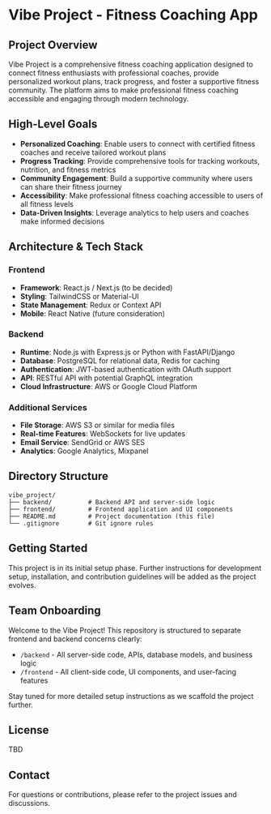 # Vibe Project - Fitness Coaching App

## Project Overview
Vibe Project is a comprehensive fitness coaching application designed to connect fitness enthusiasts with professional coaches, provide personalized workout plans, track progress, and foster a supportive fitness community. The platform aims to make professional fitness coaching accessible and engaging through modern technology.

## High-Level Goals
- **Personalized Coaching**: Enable users to connect with certified fitness coaches and receive tailored workout plans
- **Progress Tracking**: Provide comprehensive tools for tracking workouts, nutrition, and fitness metrics
- **Community Engagement**: Build a supportive community where users can share their fitness journey
- **Accessibility**: Make professional fitness coaching accessible to users of all fitness levels
- **Data-Driven Insights**: Leverage analytics to help users and coaches make informed decisions

## Architecture & Tech Stack

### Frontend
- **Framework**: React.js / Next.js (to be decided)
- **Styling**: TailwindCSS or Material-UI
- **State Management**: Redux or Context API
- **Mobile**: React Native (future consideration)

### Backend
- **Runtime**: Node.js with Express.js or Python with FastAPI/Django
- **Database**: PostgreSQL for relational data, Redis for caching
- **Authentication**: JWT-based authentication with OAuth support
- **API**: RESTful API with potential GraphQL integration
- **Cloud Infrastructure**: AWS or Google Cloud Platform

### Additional Services
- **File Storage**: AWS S3 or similar for media files
- **Real-time Features**: WebSockets for live updates
- **Email Service**: SendGrid or AWS SES
- **Analytics**: Google Analytics, Mixpanel

## Directory Structure
```
vibe_project/
├── backend/          # Backend API and server-side logic
├── frontend/         # Frontend application and UI components
├── README.md         # Project documentation (this file)
└── .gitignore        # Git ignore rules
```

## Getting Started
This project is in its initial setup phase. Further instructions for development setup, installation, and contribution guidelines will be added as the project evolves.

## Team Onboarding
Welcome to the Vibe Project! This repository is structured to separate frontend and backend concerns clearly:
- `/backend` - All server-side code, APIs, database models, and business logic
- `/frontend` - All client-side code, UI components, and user-facing features

Stay tuned for more detailed setup instructions as we scaffold the project further.

## License
TBD

## Contact
For questions or contributions, please refer to the project issues and discussions.